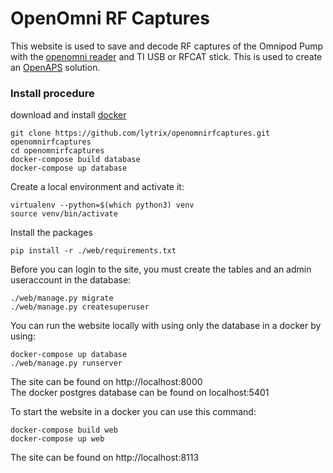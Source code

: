 # OpenOmni RF Captures #

This website is used to save and decode RF captures of the Omnipod Pump with the <a href="https://github.com/openaps/openomni">openomni reader</a> and TI USB or RFCAT stick.
This is used to create an <a href="https://openaps.org">OpenAPS</a> solution.

### Install procedure ###
download and install <a href="https://www.docker.com">docker</a></br>

```
git clone https://github.com/lytrix/openomnirfcaptures.git openomnirfcaptures
cd openomnirfcaptures
docker-compose build database
docker-compose up database
```

Create a local environment and activate it:
```
virtualenv --python=$(which python3) venv
source venv/bin/activate
```

Install the packages 
```
pip install -r ./web/requirements.txt
```

Before you can login to the site, you must create the tables and an admin useraccount in the database:
```
./web/manage.py migrate
./web/manage.py createsuperuser
```

You can run the website locally with using only the database in a docker by using:
```
docker-compose up database
./web/manage.py runserver
```

The site can be found on http://localhost:8000</br>
The docker postgres database can be found on localhost:5401

To start the website in a docker you can use this command:
```
docker-compose build web
docker-compose up web
```

The site can be found on http://localhost:8113</br>
